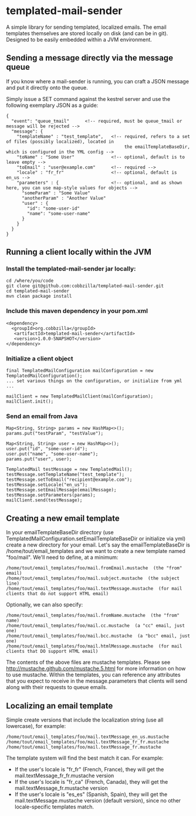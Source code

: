 templated-mail-sender
==========================

A simple library for sending templated, localized emails. The email templates themselves are stored locally
on disk (and can be in git). Designed to be easily embedded within a JVM environment.

## Sending a message directly via the message queue

If you know where a mail-sender is running, you can craft a JSON message and put it directly onto the queue.

Simply issue a SET command against the kestrel server and use the following exemplary JSON as a guide:

    {
      "event": "queue_tmail"      <!-- required, must be queue_tmail or message will be rejected -->
      "message": {
        "templateName" : "test_template",   <!-- required, refers to a set of files (possibly localized), located in
                                                 the emailTemplateBaseDir, which is configured in the YML config -->
        "toName" : "Some User"              <!-- optional, default is to leave empty -->
        "toEmail" : "user@example.com"      <!-- required -->
        "locale" : "fr_fr"                  <!-- optional, default is en_us -->
        "parameters" : {                    <!-- optional, and as shown here, you can use map-style values for objects -->
          "someParam" : "Some Value"
          "anotherParam" : "Another Value"
          "user" : {
            "id": "some-user-id"
            "name": "some-user-name"
          }
        }
      }
    }


## Running a client locally within the JVM

### Install the templated-mail-sender jar locally:

    cd /where/you/code
    git clone git@github.com:cobbzilla/templated-mail-sender.git
    cd templated-mail-sender
    mvn clean package install

### Include this maven dependency in your pom.xml

    <dependency>
      <groupId>org.cobbzilla</groupId>
       <artifactId>templated-mail-sender</artifactId>
       <version>1.0.0-SNAPSHOT</version>
    </dependency>

### Initialize a client object

    final TemplatedMailConfiguration mailConfiguration = new TemplatedMailConfiguration();
    ... set various things on the configuration, or initialize from yml  ...

    mailClient = new TemplatedMailClient(mailConfiguration);
    mailClient.init();

### Send an email from Java

    Map<String, String> params = new HashMap<>();
    params.put("testParam", "testValue");

    Map<String, String> user = new HashMap<>();
    user.put("id", "some-user-id");
    user.put("name", "some-user-name");
    params.put("user", user);

    TemplatedMail testMessage = new TemplatedMail();
    testMessage.setTemplateName("test_template");
    testMessage.setToEmail("recipient@example.com");
    testMessage.setLocale("en_us");
    testMessage.setEmailMessage(emailMessage);
    testMessage.setParameters(params);
    mailClient.send(testMessage);

## Creating a new email template

In your emailTemplateBaseDir directory (use TemplatedMailConfiguration.setEmailTemplateBaseDir or initialize via yml)
 create a new directory for your email. Let's say the emailTemplateBaseDir is /home/tout/email_templates and we want
 to create a new template named "foo/mail". We'll need to define, at a minimum:

    /home/tout/email_templates/foo/mail.fromEmail.mustache  (the "from" email)
    /home/tout/email_templates/foo/mail.subject.mustache  (the subject line)
    /home/tout/email_templates/foo/mail.textMessage.mustache  (for mail clients that do not support HTML email)

Optionally, we can also specify:

    /home/tout/email_templates/foo/mail.fromName.mustache  (the "from" name)
    /home/tout/email_templates/foo/mail.cc.mustache  (a "cc" email, just one)
    /home/tout/email_templates/foo/mail.bcc.mustache  (a "bcc" email, just one)
    /home/tout/email_templates/foo/mail.htmlMessage.mustache  (for mail clients that DO support HTML email)

The contents of the above files are mustache templates. Please see http://mustache.github.com/mustache.5.html
for more information on how to use mustache. Within the templates, you can reference any attributes that you
expect to receive in the message.parameters that clients will send along with their requests to queue emails.

## Localizing an email template

Simple create versions that include the localization string (use all lowercase), for example:

    /home/tout/email_templates/foo/mail.textMessage_en_us.mustache
    /home/tout/email_templates/foo/mail.textMessage_fr_fr.mustache
    /home/tout/email_templates/foo/mail.textMessage_fr.mustache

The template system will find the best match it can. For example:

* If the user's locale is "fr\_fr" (French, France), they will get the mail.textMessage\_fr\_fr.mustache version
* If the user's locale is "fr\_ca" (French, Canada), they will get the mail.textMessage\_fr.mustache version
* If the user's locale is "es\_es" (Spanish, Spain), they will get the mail.textMessage.mustache version (default version), since no other locale-specific templates match.

